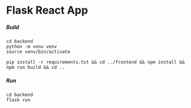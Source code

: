 # Flask React App

##### Build

    cd backend
    python -m venv venv
    source venv/bin/activate

    pip install -r requirements.txt && cd ../frontend && npm install && npm run build && cd ..

##### Run

    cd backend
    flask run

